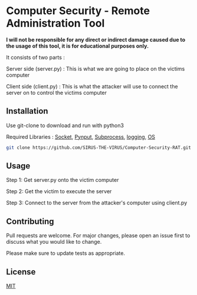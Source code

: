 # Computer Security - Remote Administration Tool

**I will not be responsible for any direct or indirect damage caused due to the usage of this tool, it is for educational purposes only.**


It consists of two parts :

Server side (server.py) : This is what we are going to place on the victims computer

Client side (client.py) : This is what the attacker will use to connect the server on to control the victims computer

## Installation

Use git-clone to download and run with python3

Required Libraries : [Socket](https://docs.python.org/3/library/socket.html), [Pynput](https://pypi.org/project/pynput/), [Subprocess](https://docs.python.org/3/library/subprocess.html), [logging](https://docs.python.org/3/library/logging.html), [OS](https://docs.python.org/3/library/os.html)

```bash
git clone https://github.com/SIRUS-THE-VIRUS/Computer-Security-RAT.git
```

## Usage

Step 1: Get server.py onto the victim computer

Step 2: Get the victim to execute the server

Step 3: Connect to the server from the attacker's computer using client.py



## Contributing
Pull requests are welcome. For major changes, please open an issue first to discuss what you would like to change.

Please make sure to update tests as appropriate.

## License
[MIT](https://choosealicense.com/licenses/mit/)
